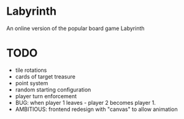 # Labyrinth
An online version of the popular board game Labyrinth

# TODO
- tile rotations
- cards of target treasure
- point system
- random starting configuration
- player turn enforcement
- BUG: when player 1 leaves - player 2 becomes player 1.
- AMBITIOUS: frontend redesign with "canvas" to allow animation
